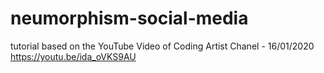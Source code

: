 # neumorphism-social-media
tutorial based on the YouTube Video of Coding Artist Chanel - 16/01/2020
https://youtu.be/ida_oVKS9AU
